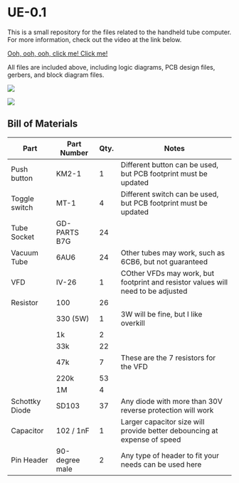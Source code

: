 # UE-0.1
This is a small repository for the files related to the handheld tube computer. For more information, check out the video at the link below.

[Ooh, ooh, ooh, click me! Click me!](https://youtu.be/s7nx-pMQ6tM)

All files are included above, including logic diagrams, PCB design files, gerbers, and block diagram files.

![](https://github.com/Nakazoto/UE-0.1/blob/main/IMG_3282.JPG)

![](https://github.com/Nakazoto/UE-0.1/blob/main/Gates_v2.png)

## Bill of Materials

| Part | Part Number | Qty. | Notes | 
| ------------- | ------------- | ------------- | ------------- |
| Push button | KM2-1 | 1 | Different button can be used, but PCB footprint must be updated |
| Toggle switch | MT-1 | 4 | Different switch can be used, but PCB footprint must be updated |
| Tube Socket | GD-PARTS B7G | 24 |  |
| Vacuum Tube | 6AU6 | 24 | Other tubes may work, such as 6CB6, but not guaranteed |
| VFD | IV-26| 1 | COther VFDs may work, but footprint and resistor values will need to be adjusted |
| Resistor | 100 | 26 |  |
| | 330 (5W) | 1 | 3W will be fine, but I like overkill |
| | 1k | 2 |  |
| | 33k | 22 |  |
| | 47k | 7 | These are the 7 resistors for the VFD |
| | 220k | 53 |  |
| | 1M | 4 |  |
| Schottky Diode | SD103 | 37 | Any diode with more than 30V reverse protection will work |
| Capacitor | 102 / 1nF | 1	| Larger capacitor size will provide better debouncing at expense of speed |
| Pin Header | 90-degree male | 2 | Any type of header to fit your needs can be used here |
